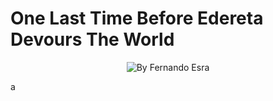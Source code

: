 # One Last Time Before Edereta Devours The World

<div align="center">
  <img src="https://i.imgur.com/ZciFmPR.png" alt="By Fernando Esra">
</div>

a
